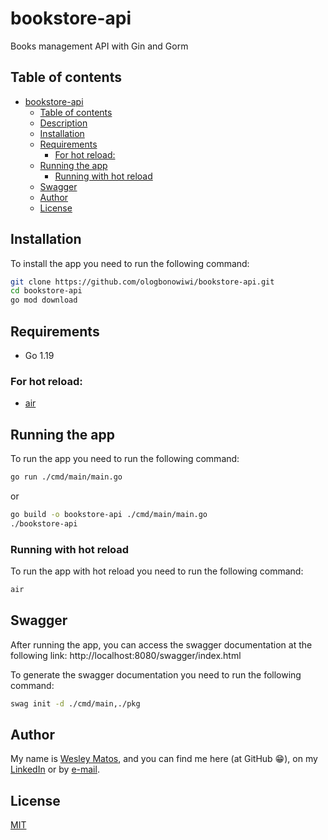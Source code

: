 # bookstore-api
Books management API with Gin and Gorm

## Table of contents
- [bookstore-api](#bookstore-api)
  - [Table of contents](#table-of-contents)
  - [Description](#description)
  - [Installation](#installation)
  - [Requirements](#requirements)
    - [For hot reload:](#for-hot-reload)
  - [Running the app](#running-the-app)
    - [Running with hot reload](#running-with-hot-reload)
  - [Swagger](#swagger)
  - [Author](#author)
  - [License](#license)

## Installation
To install the app you need to run the following command:

```bash
git clone https://github.com/ologbonowiwi/bookstore-api.git
cd bookstore-api
go mod download
```

## Requirements
- Go 1.19

### For hot reload:
- [air](https://github.com/cosmtrek/air)

## Running the app
To run the app you need to run the following command:

```bash
go run ./cmd/main/main.go
```
or
```bash
go build -o bookstore-api ./cmd/main/main.go
./bookstore-api
```

### Running with hot reload
To run the app with hot reload you need to run the following command:

```bash
air
```

## Swagger
After running the app, you can access the swagger documentation at the following link: http://localhost:8080/swagger/index.html

To generate the swagger documentation you need to run the following command:

```bash
swag init -d ./cmd/main,./pkg
```

## Author
My name is [Wesley Matos](https://github.com/ologbonowiwi), and you can find me here (at GitHub 😁), on my [LinkedIn](https://www.linkedin.com/in/ologbonowiwi/) or by [e-mail](mailto:ologbonowiwi520@gmail.com).

## License
[MIT](https://choosealicense.com/licenses/mit/)